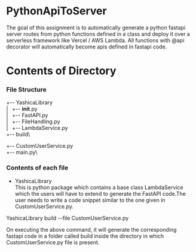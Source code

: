 # PythonApiToServer


The goal of this assignment is to automatically generate a python fastapi server routes from python functions defined in a class and deploy it over a serverless framework like Vercel / AWS Lambda. All functions with @api decorator will automatically become apis defined in fastapi code.


# Contents of Directory
### File Structure


+-- YashicaLibrary\
|&ensp;   +-- __init__.py\
|&ensp;   +-- FastAPI.py\
|&ensp;   +-- FileHandling.py\
|&ensp;   +-- LambdaService.py\
+-- build\

+-- CustomUserService.py\
+-- main.py\



### Contents of each file


- YashicaLibrary\
    This is python package which contains a base class LambdaService which the users will have to extend to generate the FastAPI code.The user needs to write a code snippet similar to the one given in CustomUserService.py.

YashicaLibrary build --file CustomUserService.py

On executing the above command, it will generate the corresponding fastapi code in a folder called build inside the directory in which CustomUserService.py file is present.


